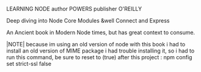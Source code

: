 LEARNING NODE author POWERS publisher O'REILLY

Deep diving into Node Core Modules &well Connect and Express

An Ancient book in Modern Node times, but has great context to consume.




|NOTE| because im using an old version of node with this book
i had to install an old version of MIME package
i had trouble installing it, so i had to run this command, be sure to reset to (true)
after this project : npm config set strict-ssl false
